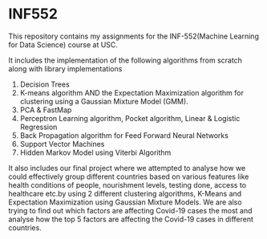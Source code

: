 # INF552
This repository contains my assignments for the INF-552(Machine Learning for Data Science) course at USC.

It includes the implementation of the following algorithms from scratch along with library implementations
1. Decision Trees
2. K-means algorithm AND the Expectation Maximization algorithm for clustering using a
   Gaussian Mixture Model (GMM).
3. PCA & FastMap
4. Perceptron Learning algorithm, Pocket algorithm, Linear & Logistic Regression
5. Back Propagation algorithm for Feed Forward Neural Networks
6. Support Vector Machines
7. Hidden Markov Model using Viterbi Algorithm

It also includes our final project where we attempted to analyse how we could effectively group different countries 
based on various features like health conditions of people, nourishment levels, testing done, access to healthcare 
etc.by using 2 different clustering algorithms, K-Means and Expectation Maximization using Gaussian Mixture Models. 
We are also trying to find out which factors are affecting Covid-19 cases the most and analyse how the top 5 factors
are affecting the Covid-19 cases in different countries.
